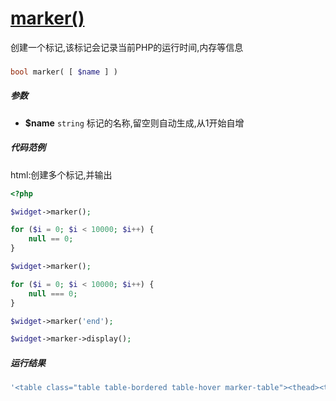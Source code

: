 [marker()](http://twinh.github.com/widget/api/marker)
=====================================================

创建一个标记,该标记会记录当前PHP的运行时间,内存等信息

### 
```php
bool marker( [ $name ] )
```

##### 参数
* **$name** `string` 标记的名称,留空则自动生成,从1开始自增

##### 代码范例
html:创建多个标记,并输出
```php
<?php

$widget->marker();

for ($i = 0; $i < 10000; $i++) {
    null == 0;
}

$widget->marker();

for ($i = 0; $i < 10000; $i++) {
    null === 0;
}

$widget->marker('end');

$widget->marker->display();
```
##### 运行结果
```php
'<table class="table table-bordered table-hover marker-table"><thead><tr><th>Marker</th><th>Time</th><th>%</th><th>Memory Usage</th><th>%</th></tr></thead><tbody><tr><th>1</th><td>54:29.1686s</span></td><td>-</td><td>4.98MB</span></td><td>-</td></tr><tr><th>1~2</th><td>54:29.1728s<span style="color:green; font-size: 0.8em">(+0.0042s)</span></td><td>50.00%</td><td>4.98MB<span style="color:green; font-size: 0.8em">(+716B)</span></td><td>52.95%</td></tr><tr><th>2~end</th><td>54:29.177s<span style="color:green; font-size: 0.8em">(+0.0042s)</span></td><td>50.00%</td><td>4.98MB<span style="color:green; font-size: 0.8em">(+636B)</span></td><td>47.04%</td></tr></tbody></table>'
```

